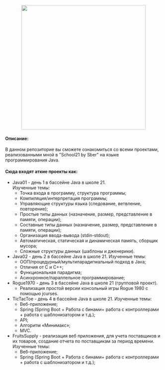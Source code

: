 <div id="header" align="center">
   <img src="https://i.giphy.com/media/v1.Y2lkPTc5MGI3NjExbGgwam9ibXQ4cWs2OWt6ZzdweG41c21mZDBkd2JkZWd0ZWJidHk5YiZlcD12MV9pbnRlcm5hbF9naWZfYnlfaWQmY3Q9Zw/SXxI9NlwvYiY3bRsck/giphy.gif" width="400"/>
</div>

<h4 align="left">Описание:</h4>

В данном репозиторие вы сможете ознакомиться со всеми проектами, реализованными мной в "School21 by Sber" на языке программирования Java.  

<h4 align="left">Сюда входят аткие проекты как:</h4>

- Java01 - день 1 в бассейне Java в школе 21.  
   Изученные темы:
   - Точка входа в программу, структура программы;
   - Компиляция/интерпретация программы;
   - Управляющие структуры языка (следование, ветвление, повторение);
   - Простые типы данных (назначение, размер, представление в памяти, операции);
   - Составные типы данных (назначение, размер, представление в памяти, операции);
   - Организация ввода-вывода (stdin-stdout);
   - Автоматическая, статическая и динамическая память, сборщик мусора;
   - Сложные структуры данных (шаблоны и дженерики).
- Java02 - день 2 в бассейне Java в школе 21.
  Изученные темы:
  - ООП/процедурный/мультипарадигмальный подход в Java;
   - Отличия от C и C++;
   - Функциональная парадигма;
   - Асинхронное/параллельное программирование;
- Rogue1970 - день 3 в бассейне Java в школе 21 (групповой проект).  
   - Реализация простой версии консольный игры Rogue 1980 с помощью jcurses.
- TicTacToe - день 4 в бассейне Java в школе 21.
  Изученные темы:
  - Веб-приложение;
   - Spring (Spring Boot + Работа с бинами+ работа с контроллерами + работа с шаблонизатором и т.д.);
   - API;
   - Алгоритм «Минимакс»;
   - MVC.
- FruitsSupply - реализация веб приложения, для учета поставщиков и их товаров, создание отчета по поставщикам за период времени.
 Изученные темы:
  - Веб-приложение;
   - Spring (Spring Boot + Работа с бинами+ работа с контроллерами + работа с шаблонизатором и т.д.);

